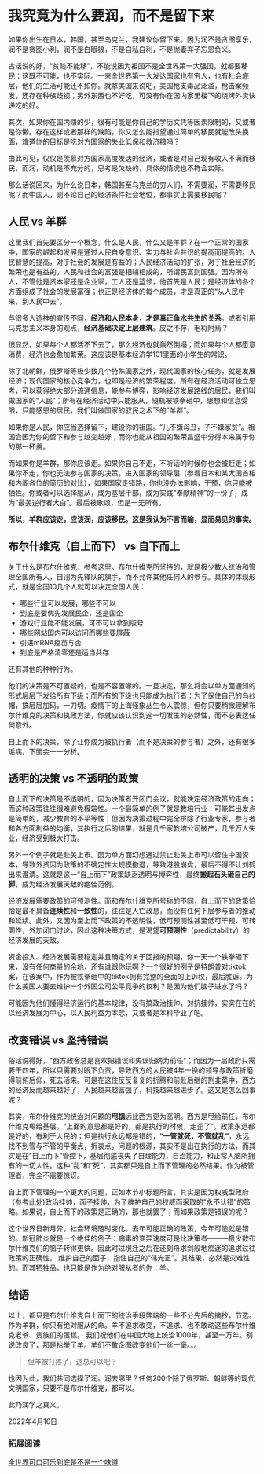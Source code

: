 # 我究竟为什么要润，而不是留下来

如果你出生在日本，韩国，甚至乌克兰，我建议你留下来。因为润不是贪图享乐，润不是贪图小利，润不是白眼狼，不是自私自利，不是抛妻弃子忘恩负义。

古话说的好，“贫贱不能移”，不能说因为祖国不是全世界第一大强国，就都要移民：这既不可能，也不实际。一来全世界第一大发达国家也有穷人，也有社会底层，他们的生活可能还不如你。就拿美国来说吧，美国枪支毒品泛滥，枪击案频发，还存在种族歧视；另外东西也不好吃，可没有你在国内家里楼下的烧烤外卖快递吃的好。

其次，如果你在国内赚的少，很有可能是你自己的学历文凭等因素限制的，又或者是你懒。存在这样或者那样的缺陷，你又怎么能指望通过简单的移民就能改头换面，难道你的目标是吃对方国家的失业低保和救济粮吗？

由此可见，仅仅是羡慕对方国家高度发达的经济，或者是对自己现有收入不满而移民，而润，动机是不充分的，思考是欠缺的，具体的情况也不符合实际。

那么话说回来，为什么说日本，韩国甚至乌克兰的穷人们，不需要润，不需要移民呢？而中国人，则不论自己的经济条件社会地位，都事实上需要移民呢？

## 人民 vs 羊群

这里我们首先要区分一个概念，什么是人民，什么又是羊群？在一个正常的国家中，国家的崛起和发展是通过人民自身意识、实力与社会共识的提高而提高的。人民智慧的提高，对于社会的发展是有益的；人民经济活动的扩张，对于社会经济的繁荣也是有益的。人民和社会的富强是相辅相成的，所谓民富则国强。因为所有人，不管他是资本家还是企业家，工人还是蓝领，他首先是人民；是经济体的各个方面组成了社会的发展富强；也正是经济体的每个成员，才是真正的“从人民中来，到人民中去”。

与很多人造神的宣传不同，**经济和人民本身，才是真正鱼水共生的关系**。或者引用马克思主义本身的观点，**经济基础决定上层建筑**。皮之不存，毛将附焉？

很显然，如果每个人都活不下去了，那么经济也就轰然倒塌；而如果每个人都愿意消费，经济也会愈加繁荣。这应该是基本经济学101里面的小学生的常识。

除了北朝鲜，俄罗斯等极少数几个特殊国家之外，现代国家的核心任务，就是发展经济；现代国家的核心竞争力，也即是经济的繁荣程度。所有在经济活动可独立思考，可以获得绝大部分流通信息，能参与博弈，影响经济发展路线的居民，我们叫做国家的“人民”；所有在经济活动中只能服从，随机被铁拳砸中，思想和信息受限，只能感恩的居民，我们叫做国家的驭民之术下的”羊群“。

如果你是人民，你应当选择留下，建设你的祖国。“儿不嫌母丑，子不嫌家贫”。祖国会因为你的留下和参与越变越好；而你也能从祖国的繁荣昌盛中分得本来属于你的那一杯羹。

而如果你是羊群，那你应该走。如果你自己不走，不听话的时候你也会被赶走；如果你不走，你也无法参与国家的决策，进入国家的领导层（参看日本和某大国首相和内阁各位的简历的对比），如果国家走错路，你也没办法影响，干预，你只能被牺牲。你或者可以选择服从，成为基层干部，成为实践“奉献精神”的一份子，成为”最美逆行者大白”。最后被歌颂，但是一无所有。

**所以，羊群应该走，应该润，应该移民。这是我认为不言而喻，显而易见的事实。**

## 布尔什维克（自上而下） vs 自下而上

关于什么是布尔什维克，参考[这里](布尔什维克.md)。布尔什维克所坚持的，就是极少数人统治和管理全国所有人，自诩为先锋队的旗手，而不允许其他任何人的参与。具体的体现形式，就是全国10几个人就可以决定全国人民：

- 哪些行业可以发展，哪些不可以
- 到底是要优先发展民企，还是国企
- 游戏行业能不能发展，可不可以拿到版号
- 哪些网站国内可以访问而哪些要屏蔽
- 引进mRNA疫苗与否
- 到底是严格清零还是适当共存

还有其他的种种行为。

他们的决策是不可置疑的，也是不容置喙的。一旦决定，那么将会以单方面通知的形式层层下发给所有下级；而所有的下级也只能成为执行者：为了保住自己的乌纱帽，搞层层加码，一刀切。疫情下的上海怪象丛生令人震惊，但你只要稍微理解布尔什维克的决策和执政方法，你就应该认识到这一切发生的必然性，而不必表达任何意外。

自上而下的决策，除了让你成为被执行者（而不是决策的参与者）之外，还有很多诟病，下面会一一分析。

## 透明的决策 vs 不透明的政策

自上而下的决策是不透明的，因为决策者开闭门会议，就能决定经济政策的走向；而这种政策往往很难避免极端性。一个最简单的例子就是教培行业：可能其出发点是简单的，减少教育的不平等性；但因为决策过程中完全排除了行业专家，参与者和各方面利益的均衡，其执行之后的结果，就是几千家教培公司破产，几千万人失业，经济受到极大打击。

另外一个例子就是赴美上市。因为单方面幻想通过禁止赴美上市可以留住中国资本，导致外资因为政策的不确定性大规模撤退，导致港股崩盘，最后不得不让刘鹤出来澄清。这就是这一“自上而下”政策缺乏透明与博弈性，最终**搬起石头砸自己的脚**，成为经济发展天敌的绝佳范例。

经济发展需要政策的可预测性。而和布尔什维克所号称的不同，自上而下的政策恰恰是最不具备**连续性**和**一致性**的，往往是人亡政息，而没有任何下层参与者的推动和延续。此外，又因为至上而下政策的不透明性，低可预测性甚至低可干预、可转圜性，外加闭门讨论，因此这种决策方式，是渴望**可预测性**（predictability）的经济发展的天敌。

资金投入、经济发展需要稳定并且确定的关于回报的预期，你一天一个铁拳砸下来，没有任何商量的余地，还有谁跟你玩啊？一个很好的例子是特朗普对tiktok案，在该案中，作为被铁拳砸中的tiktok拥有完整的全面的上诉权，最后胜诉。为什么美国人要去维护一个外国公司公平竞争的权利？是因为他们脑子进水了吗？

可能因为他们懂得经济运行的基本规律，没有搞政治挂帅，对抗挂帅，实实在在的以经济发展为中心，以人民利益为本念，又或者是本科毕业了吧。

## 改变错误 vs 坚持错误

俗话说得好，"西方政客总是喜欢把错误和失误归纳为前任"；而因为一届政府只需要干四年，所以只需要对眼下负责，导致西方的人民被4年一换的领导与政策折磨得前俯后仰，死去活来。可是在这住反反复复的折腾和前赴后继的割韭菜中，西方的经济反而越来越好了，人民越来越富强了，科技越来越进步了。这又是怎么回事呢？

其实，布尔什维克的统治对问题的**甩锅**远比西方更为高明。西方是甩给前任，布尔什维克甩给基层。“上面的意思都是好的，都是执行的时候，走歪了”。政策永远都是好的，有利于人民的；但是执行永远都是错的，**“一管就死，不管就乱”**，永远找不到管与不管的平衡点，折衷点。问题的根源，其实不是出在执行的方法，而其实是在“自上而下”管控下，基层彻底丧失了自理能力，自治能力，和正常人脑所拥有的一切人性。这种“乱”和“死”，其实都只是自上而下管理的必然结果。作为被管理者，完全不需要惊讶。

自上而下管理的一个更大的问题，正如本节小标题所言，其实是因为权威型政府（参考[此处](统治的三种形态.md))政治挂帅，面子挂帅，为了维护自己的权威而采取的“永不认错”的策略。如果说，自上而下的政策是正确的，那也就罢了；而如果政策是错误的呢？

这个世界日新月异，社会环境随时变化。去年可能正确的政策，今年可能就是错的。新冠肺炎就是一个绝佳的例子：病毒的变异速度可是比决策者———极少数布尔什维克们的脑子转得更快。因此时过境迁之后在还刻舟求剑般地痴迷的追求过往政策的正确性， 维护自己的面子，抱住自己的“伟光正”。其结果，必然是灾难性的。而其牺牲品，也只能是作为绝对服从者的你：羊。

## 结语

以上，都只是布尔什维克自上而下的统治手段弊端的一些不分先后的摘抄，节选。
作为羊群，你只有绝对服从的命。羊不追求改变，不追求、也不敢动这些布尔什维克老爷、贵族们的蛋糕。
我们祝他们在中国大地上统治1000年，甚至一万年。别说改良了，那是抬举了羊。羊们不敢企图改变他们一丝一毫。。。

> 但羊被打疼了，逃总可以吧？

也因为此，我们共同选择了润。润去哪里？任何200个除了俄罗斯、朝鲜等的现代文明国家，只要不是布尔什维克，都可以。

此乃润学之真义。

2022年4月16日

### 拓展阅读

[全世界可口可乐到底是不是一个味道](/润学感悟/全世界可口可乐到底是不是一个味道.md)
